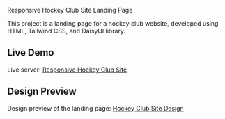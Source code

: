  Responsive Hockey Club Site Landing Page

This project is a landing page for a hockey club website, developed using HTML, Tailwind CSS, and DaisyUI library.

## Live Demo
Live server: [Responsive Hockey Club Site](https://web-a3-live.vercel.app/)

## Design Preview
Design preview of the landing page: [Hockey Club Site Design](https://shorturl.at/sDE67)
